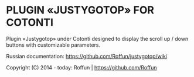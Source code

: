 # PLUGIN «JUSTYGOTOP» FOR COTONTI

Plugin «Justygotop» under Cotonti designed to display the scroll up / down buttons with customizable parameters.

Russian documentation: https://github.com/Roffun/justygotop/wiki

Copyright (C) 2014 - today: Roffun | https://github.com/Roffun
